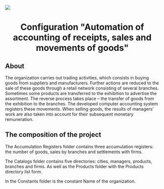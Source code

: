 <img src="https://1s.msk.ru/images/news/1s-7-1.png">
<h1 align="center">Configuration "Automation of accounting of receipts, sales and movements of goods"</h1>
<h2 align="left">About</h2>
<p>The organization carries out trading activities, which consists in buying goods from suppliers and manufacturers. Further actions are reduced to the sale of these goods through a retail network consisting of several branches. Sometimes some products are transferred to the exhibition to advertise the assortment. The reverse process takes place – the transfer of goods from the exhibition to the branches. The developed computer accounting system registers these movements. When selling goods, the results of managers' work are also taken into account for their subsequent monetary remuneration.</p>
<h2 align="left">The composition of the project</h2>
<p>The Accumulation Registers folder contains three accumulation registers: the number of goods, sales by branches and settlements with firms.</p>
<p>The Catalogs folder contains five directories: cities, managers, products, branches and firms. As well as the Products folder with the Products directory list form.</p>
<p>In the Constants folder is the constant Name of the organization.</p>
